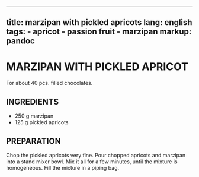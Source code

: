 
---
title: marzipan with pickled apricots
lang: english
tags: 
    - apricot
    - passion fruit
    - marzipan
markup: pandoc
---

# MARZIPAN WITH PICKLED APRICOT

For about 40 pcs. filled chocolates.

## INGREDIENTS


- 250 g marzipan
- 125 g pickled apricots

## PREPARATION

Chop the pickled apricots very fine.
Pour chopped apricots and marzipan into a stand mixer bowl.
Mix it all for a few minutes, until the mixture is homogeneous.
Fill the mixture in a piping bag.

